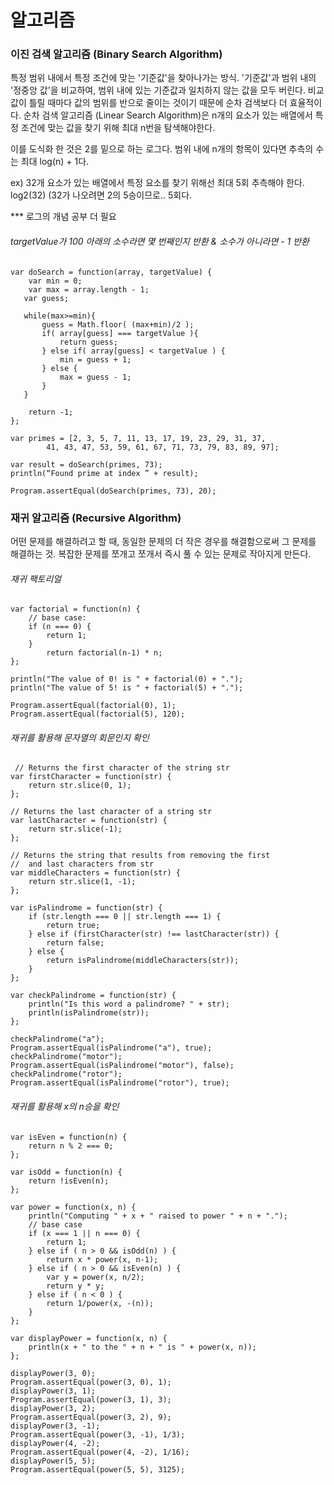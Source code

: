 # 알고리즘



### 이진 검색 알고리즘 (Binary Search Algorithm)

특정 범위 내에서 특정 조건에 맞는 '기준값'을 찾아나가는 방식. '기준값'과 범위 내의 '정중앙 값'을 비교하여, 범위 내에 있는 기준값과 일치하지 않는 값을 모두 버린다. 비교값이 틀릴 때마다 값의 범위를 반으로 줄이는 것이기 때문에 순차 검색보다 더 효율적이다. 순차 검색 알고리즘 (Linear Search Algorithm)은 n개의 요소가 있는 배열에서 특정 조건에 맞는 값을 찾기 위해 최대 n번을 탐색해야한다. 

이를 도식화 한 것은 2를 밑으로 하는 로그다. 범위 내에 n개의 항목이 있다면 추측의 수는 최대 log(n) + 1다.  

ex) 32개 요소가 있는 배열에서 특정 요소를 찾기 위해선 최대 5회 추측해야 한다. log2(32) (32가 나오려면 2의 5승이므로.. 5회다. 

*** 로그의 개념 공부 더 필요



######  targetValue가 100 아래의 소수라면 몇 번째인지 반환 & 소수가 아니라면 - 1 반환

```
var doSearch = function(array, targetValue) {
    var min = 0;
    var max = array.length - 1;
   var guess;

   while(max>=min){
       guess = Math.floor( (max+min)/2 );
       if( array[guess] === targetValue ){
           return guess;
       } else if( array[guess] < targetValue ) {
           min = guess + 1;
       } else {
           max = guess - 1;
       }
   }

    return -1;
};

var primes = [2, 3, 5, 7, 11, 13, 17, 19, 23, 29, 31, 37,
        41, 43, 47, 53, 59, 61, 67, 71, 73, 79, 83, 89, 97];

var result = doSearch(primes, 73);
println(“Found prime at index ” + result);

Program.assertEqual(doSearch(primes, 73), 20);
```





### 재귀 알고리즘 (Recursive Algorithm)

어떤 문제를 해결하려고 할 때, 동일한 문제의 더 작은 경우를 해결함으로써 그 문제를 해결하는 것. 복잡한 문제를 쪼개고 쪼개서 즉시 풀 수 있는 문제로 작아지게 만든다. 



###### 재귀 팩토리얼

```
var factorial = function(n) {
	// base case: 
	if (n === 0) {
	    return 1;
	}
	    return factorial(n-1) * n;
}; 

println("The value of 0! is " + factorial(0) + ".");
println("The value of 5! is " + factorial(5) + ".");

Program.assertEqual(factorial(0), 1);
Program.assertEqual(factorial(5), 120);
```

###### 재귀를 활용해 문자열의 회문인지 확인

```
 // Returns the first character of the string str
var firstCharacter = function(str) {
    return str.slice(0, 1);
};

// Returns the last character of a string str
var lastCharacter = function(str) {
    return str.slice(-1);
};

// Returns the string that results from removing the first
//  and last characters from str
var middleCharacters = function(str) {
    return str.slice(1, -1);
};

var isPalindrome = function(str) {
    if (str.length === 0 || str.length === 1) {
        return true;
    } else if (firstCharacter(str) !== lastCharacter(str)) {
        return false;
    } else {
        return isPalindrome(middleCharacters(str));
    }
};

var checkPalindrome = function(str) {
    println("Is this word a palindrome? " + str);
    println(isPalindrome(str));
};

checkPalindrome("a");
Program.assertEqual(isPalindrome("a"), true);
checkPalindrome("motor");
Program.assertEqual(isPalindrome("motor"), false);
checkPalindrome("rotor");
Program.assertEqual(isPalindrome("rotor"), true);
```

###### 재귀를 활용해 x의 n승을 확인 

```
var isEven = function(n) {
    return n % 2 === 0;
};

var isOdd = function(n) {
    return !isEven(n);
};

var power = function(x, n) {
    println("Computing " + x + " raised to power " + n + ".");
    // base case
    if (x === 1 || n === 0) {
        return 1;
    } else if ( n > 0 && isOdd(n) ) {
        return x * power(x, n-1);
    } else if ( n > 0 && isEven(n) ) {
        var y = power(x, n/2);
        return y * y;
    } else if ( n < 0 ) {
        return 1/power(x, -(n));
    }
};  

var displayPower = function(x, n) {
    println(x + " to the " + n + " is " + power(x, n));
};

displayPower(3, 0);
Program.assertEqual(power(3, 0), 1);
displayPower(3, 1);
Program.assertEqual(power(3, 1), 3);
displayPower(3, 2);
Program.assertEqual(power(3, 2), 9);
displayPower(3, -1);
Program.assertEqual(power(3, -1), 1/3);
displayPower(4, -2);
Program.assertEqual(power(4, -2), 1/16);
displayPower(5, 5);
Program.assertEqual(power(5, 5), 3125);
```









